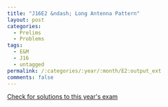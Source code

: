 ```yaml
---
title: "J16E2 &ndash; Long Antenna Pattern"
layout: post
categories:
  - Prelims
  - Problems
tags:
  - E&M
  - J16
  - untagged
permalink: /:categories/:year/:month/E2:output_ext
comments: false
---
```

<object data="2016J2E.pdf" type="application/pdf" width="100%" height="500"></object>
<div class="message"><a href='https://princetonprelim.com/prelim/36/'>Check for solutions to this year's exam</a></div>